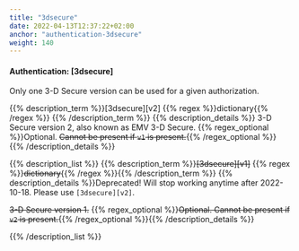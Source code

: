 ```yaml
---
title: "3dsecure"
date: 2022-04-13T12:37:22+02:00
anchor: "authentication-3dsecure"
weight: 140
---
```

#### Authentication: [3dsecure]

Only one 3-D Secure version can be used for a given authorization.

{{% description_term %}}[3dsecure][v2] {{% regex %}}dictionary{{% /regex %}}
{{% /description_term %}}
{{% description_details %}}
3-D Secure version 2, also known as EMV 3-D Secure.
{{% regex_optional %}}Optional. ~~Cannot be present if `v1` is present.~~{{% /regex_optional %}}
{{% /description_details %}}

{{% description_list %}}
{{% description_term %}}~~[3dsecure][v1]~~ {{% regex %}}~~dictionary~~{{% /regex %}}{{% /description_term %}}
{{% description_details %}}Deprecated! Will stop working anytime after 2022-10-18. Please use `[3dsecure][v2]`.

~~3-D Secure version 1.~~
{{% regex_optional %}}~~Optional. Cannot be present if `v2` is present.~~{{% /regex_optional %}}{{% /description_details %}}

{{% /description_list %}}
